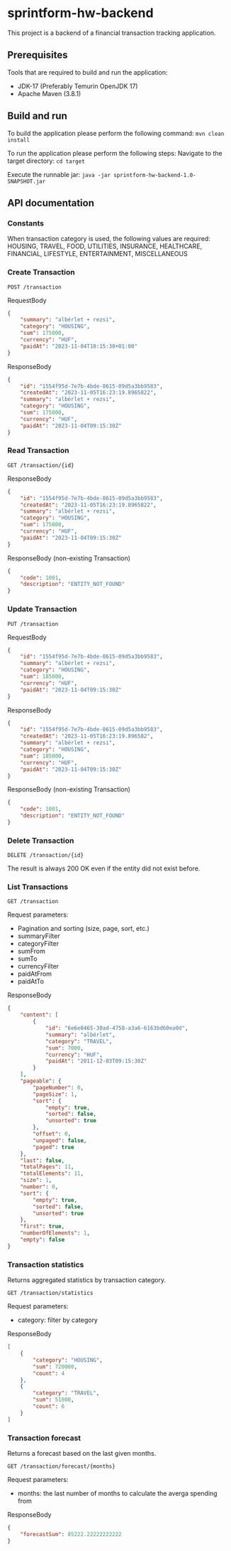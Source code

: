 # sprintform-hw-backend
This project is a backend of a financial transaction tracking application.

## Prerequisites

Tools that are required to build and run the application:
* JDK-17 (Preferably Temurin OpenJDK 17)
* Apache Maven (3.8.1)

## Build and run

To build the application please perform the following command:
`mvn clean install`

To run the application please perform the following steps:
Navigate to the target directory:
`cd target`

Execute the runnable jar:
`java -jar sprintform-hw-backend-1.0-SNAPSHOT.jar`

## API documentation

### Constants

When transaction category is used, the following values are required:
HOUSING,
TRAVEL,
FOOD,
UTILITIES,
INSURANCE,
HEALTHCARE,
FINANCIAL,
LIFESTYLE,
ENTERTAINMENT,
MISCELLANEOUS

### Create Transaction

`POST /transaction`

RequestBody

```json
{
    "summary": "albérlet + rezsi",
    "category": "HOUSING",
    "sum": 175000,
    "currency": "HUF",
    "paidAt": "2023-11-04T10:15:30+01:00"
}
```

ResponseBody
```json
{
    "id": "1554f95d-7e7b-4bde-8615-09d5a3bb9583",
    "createdAt": "2023-11-05T16:23:19.8965822",
    "summary": "albérlet + rezsi",
    "category": "HOUSING",
    "sum": 175000,
    "currency": "HUF",
    "paidAt": "2023-11-04T09:15:30Z"
}
```

### Read Transaction

`GET /transaction/{id}`

ResponseBody
```json
{
    "id": "1554f95d-7e7b-4bde-8615-09d5a3bb9583",
    "createdAt": "2023-11-05T16:23:19.8965822",
    "summary": "albérlet + rezsi",
    "category": "HOUSING",
    "sum": 175000,
    "currency": "HUF",
    "paidAt": "2023-11-04T09:15:30Z"
}
```

ResponseBody (non-existing Transaction)

```json
{
    "code": 1001,
    "description": "ENTITY_NOT_FOUND"
}
```

### Update Transaction

`PUT /transaction`

RequestBody

```json
{
    "id": "1554f95d-7e7b-4bde-8615-09d5a3bb9583",
    "summary": "albérlet + rezsi",
    "category": "HOUSING",
    "sum": 185000,
    "currency": "HUF",
    "paidAt": "2023-11-04T09:15:30Z"
}
```

ResponseBody
```json
{
    "id": "1554f95d-7e7b-4bde-8615-09d5a3bb9583",
    "createdAt": "2023-11-05T16:23:19.896582",
    "summary": "albérlet + rezsi",
    "category": "HOUSING",
    "sum": 185000,
    "currency": "HUF",
    "paidAt": "2023-11-04T09:15:30Z"
}
```
ResponseBody (non-existing Transaction)

```json
{
    "code": 1001,
    "description": "ENTITY_NOT_FOUND"
}
```
### Delete Transaction

`DELETE /transaction/{id}`

The result is always 200 OK even if the entity did not exist before.

### List Transactions

`GET /transaction`

Request parameters:
* Pagination and sorting (size, page, sort, etc.)
* summaryFilter
* categoryFilter
* sumFrom
* sumTo
* currencyFilter
* paidAtFrom
* paidAtTo

ResponseBody
```json
{
    "content": [
        {
            "id": "6e6e0465-30ad-4758-a3a6-6163bd60ea0d",
            "summary": "albérlet",
            "category": "TRAVEL",
            "sum": 7000,
            "currency": "HUF",
            "paidAt": "2011-12-03T09:15:30Z"
        }
    ],
    "pageable": {
        "pageNumber": 0,
        "pageSize": 1,
        "sort": {
            "empty": true,
            "sorted": false,
            "unsorted": true
        },
        "offset": 0,
        "unpaged": false,
        "paged": true
    },
    "last": false,
    "totalPages": 11,
    "totalElements": 11,
    "size": 1,
    "number": 0,
    "sort": {
        "empty": true,
        "sorted": false,
        "unsorted": true
    },
    "first": true,
    "numberOfElements": 1,
    "empty": false
}
```

### Transaction statistics

Returns aggregated statistics by transaction category.

`GET /transaction/statistics`

Request parameters:
* category: filter by category

ResponseBody
```json
[
    {
        "category": "HOUSING",
        "sum": 720000,
        "count": 4
    },
    {
        "category": "TRAVEL",
        "sum": 51000,
        "count": 6
    }
]
```

### Transaction forecast

Returns a forecast based on the last given months.

`GET /transaction/forecast/{months}`

Request parameters:
* months: the last number of months to calculate the averga spending from

ResponseBody
```json
{
    "forecastSum": 85222.22222222222
}
```
